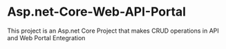 # Asp.net-Core-Web-API-Portal
This project is an Asp.net Core Project that makes CRUD operations in API and Web Portal Entegration 
